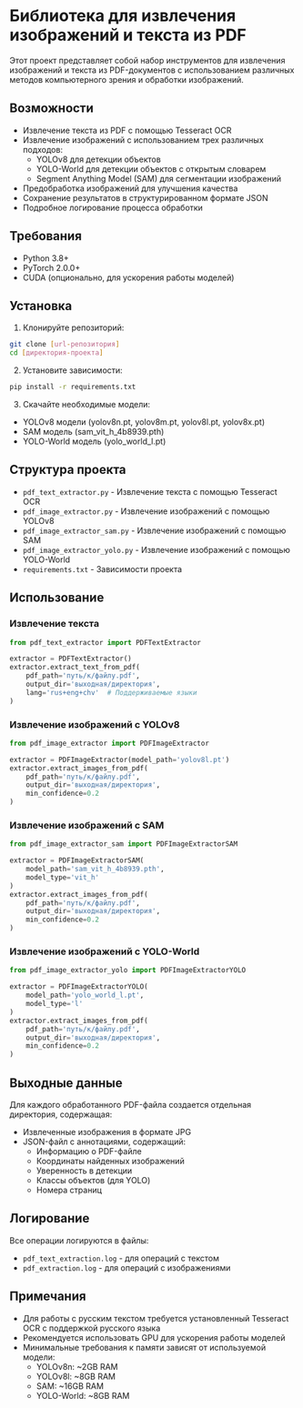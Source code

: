 # Библиотека для извлечения изображений и текста из PDF

Этот проект представляет собой набор инструментов для извлечения изображений и текста из PDF-документов с использованием различных методов компьютерного зрения и обработки изображений.

## Возможности

- Извлечение текста из PDF с помощью Tesseract OCR
- Извлечение изображений с использованием трех различных подходов:
  - YOLOv8 для детекции объектов
  - YOLO-World для детекции объектов с открытым словарем
  - Segment Anything Model (SAM) для сегментации изображений
- Предобработка изображений для улучшения качества
- Сохранение результатов в структурированном формате JSON
- Подробное логирование процесса обработки

## Требования

- Python 3.8+
- PyTorch 2.0.0+
- CUDA (опционально, для ускорения работы моделей)

## Установка

1. Клонируйте репозиторий:
```bash
git clone [url-репозитория]
cd [директория-проекта]
```

2. Установите зависимости:
```bash
pip install -r requirements.txt
```

3. Скачайте необходимые модели:
- YOLOv8 модели (yolov8n.pt, yolov8m.pt, yolov8l.pt, yolov8x.pt)
- SAM модель (sam_vit_h_4b8939.pth)
- YOLO-World модель (yolo_world_l.pt)

## Структура проекта

- `pdf_text_extractor.py` - Извлечение текста с помощью Tesseract OCR
- `pdf_image_extractor.py` - Извлечение изображений с помощью YOLOv8
- `pdf_image_extractor_sam.py` - Извлечение изображений с помощью SAM
- `pdf_image_extractor_yolo.py` - Извлечение изображений с помощью YOLO-World
- `requirements.txt` - Зависимости проекта

## Использование

### Извлечение текста

```python
from pdf_text_extractor import PDFTextExtractor

extractor = PDFTextExtractor()
extractor.extract_text_from_pdf(
    pdf_path='путь/к/файлу.pdf',
    output_dir='выходная/директория',
    lang='rus+eng+chv'  # Поддерживаемые языки
)
```

### Извлечение изображений с YOLOv8

```python
from pdf_image_extractor import PDFImageExtractor

extractor = PDFImageExtractor(model_path='yolov8l.pt')
extractor.extract_images_from_pdf(
    pdf_path='путь/к/файлу.pdf',
    output_dir='выходная/директория',
    min_confidence=0.2
)
```

### Извлечение изображений с SAM

```python
from pdf_image_extractor_sam import PDFImageExtractorSAM

extractor = PDFImageExtractorSAM(
    model_path='sam_vit_h_4b8939.pth',
    model_type='vit_h'
)
extractor.extract_images_from_pdf(
    pdf_path='путь/к/файлу.pdf',
    output_dir='выходная/директория',
    min_confidence=0.2
)
```

### Извлечение изображений с YOLO-World

```python
from pdf_image_extractor_yolo import PDFImageExtractorYOLO

extractor = PDFImageExtractorYOLO(
    model_path='yolo_world_l.pt',
    model_type='l'
)
extractor.extract_images_from_pdf(
    pdf_path='путь/к/файлу.pdf',
    output_dir='выходная/директория',
    min_confidence=0.2
)
```

## Выходные данные

Для каждого обработанного PDF-файла создается отдельная директория, содержащая:
- Извлеченные изображения в формате JPG
- JSON-файл с аннотациями, содержащий:
  - Информацию о PDF-файле
  - Координаты найденных изображений
  - Уверенность в детекции
  - Классы объектов (для YOLO)
  - Номера страниц

## Логирование

Все операции логируются в файлы:
- `pdf_text_extraction.log` - для операций с текстом
- `pdf_extraction.log` - для операций с изображениями

## Примечания

- Для работы с русским текстом требуется установленный Tesseract OCR с поддержкой русского языка
- Рекомендуется использовать GPU для ускорения работы моделей
- Минимальные требования к памяти зависят от используемой модели:
  - YOLOv8n: ~2GB RAM
  - YOLOv8l: ~8GB RAM
  - SAM: ~16GB RAM
  - YOLO-World: ~8GB RAM 